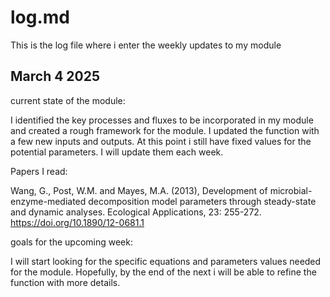 # log.md
This is the log file where i enter the weekly updates to my module

## March 4 2025

current state of the module:

I identified the key processes and fluxes to be incorporated in my module and created a rough framework for the module. I updated the function with a few new inputs and outputs. At this point i still have fixed values for the potential parameters. I will update them each week.


Papers I read:

Wang, G., Post, W.M. and Mayes, M.A. (2013), Development of microbial-enzyme-mediated decomposition model parameters through steady-state and dynamic analyses. Ecological Applications, 23: 255-272. https://doi.org/10.1890/12-0681.1

goals for the upcoming week:

I will start looking for the specific equations and parameters values needed for the module. Hopefully, by the end of the next i will be able to refine the function with more details.








